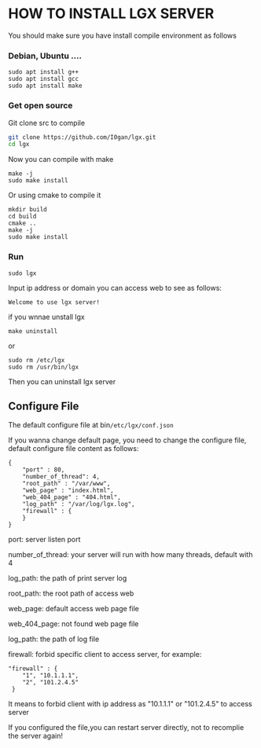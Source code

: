 # HOW TO INSTALL LGX SERVER



You should make sure you have install compile environment as follows
### Debian, Ubuntu ....

```
sudo apt install g++
sudo apt install gcc
sudo apt install make
```
### Get open source
Git clone src to compile

```sh
git clone https://github.com/I0gan/lgx.git
cd lgx
```
Now you can compile with make

```
make -j
sudo make install
```

Or using cmake to compile it

```
mkdir build
cd build
cmake ..
make -j
sudo make install
```

### Run

```
sudo lgx
```

 Input ip address or domain you can access web to see as follows:

```
Welcome to use lgx server!
```

if you wnnae unstall lgx

```
make uninstall
```

or

```
sudo rm /etc/lgx
sudo rm /usr/bin/lgx
```

Then you can uninstall lgx server

## Configure File

The default configure file at bin`/etc/lgx/conf.json`

If you wanna change default page, you need to change the configure file, default configure file content as follows:

```
{
    "port" : 80,
    "number_of_thread": 4,
    "root_path" : "/var/www",
    "web_page" : "index.html",
    "web_404_page" : "404.html",
    "log_path" : "/var/log/lgx.log",
    "firewall" : {
    }
}
```

port:  server listen port

number_of_thread: your server will run with how many threads, default with 4

log_path: the path of print server log

root_path: the root path of access web

web_page: default access web page file

web_404_page: not found web page file

log_path:  the path of log file

firewall: forbid specific client to access server, for example:

```
"firewall" : {
	"1", "10.1.1.1",
	"2", "101.2.4.5"
 }
```

It means to forbid client with ip address as  "10.1.1.1" or "101.2.4.5" to access server 

If you configured the file,you can restart server directly, not to recomplie the server again!